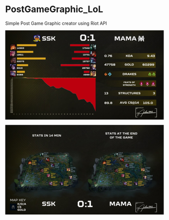 # PostGameGraphic_LoL
Simple Post Game Graphic creator using Riot API

![Head 2 Head](https://raw.githubusercontent.com/Antos99999/PostGameGraphic_LoL/refs/heads/main/h2h.png)

![map](https://raw.githubusercontent.com/Antos99999/PostGameGraphic_LoL/refs/heads/main/map.png)